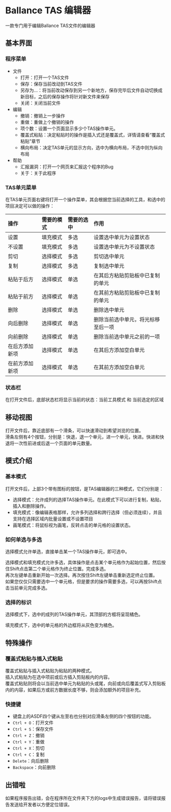 # Ballance TAS 编辑器

一款专门用于编辑Ballance TAS文件的编辑器

## 基本界面

### 程序菜单

* 文件
  * 打开：打开一个TAS文件
  * 保存：保存当前改动到TAS文件
  * 另存为...：将当前改动保存到另一个新地方，保存完毕后文件自动切换成新目标，之后的保存操作将针对新文件来保存
  * 关闭：关闭当前文件
* 编辑
  * 撤销：撤销上一步操作
  * 重做：重做上个撤销的操作
  * 项个数：设置一个页面显示多少个TAS操作单元。
  * 覆盖式粘贴：决定粘贴时的操作是插入式还是覆盖式，详情请查看“覆盖式粘贴”章节
  * 横向布局：决定TAS单元的显示方向，选中为横向布局，不选中则为纵向布局
* 帮助
  * 汇报漏洞：打开一个网页来汇报这个程序的Bug
  * 关于：关于此程序

### TAS单元菜单

在TAS单元页面右键将打开一个操作菜单，其会根据您当前选择的工具，和选中的项目决定可以做的操作：

|操作|需要的模式|需要的选中|作用|
|:---|:---|:---|:---|
|设置|填充模式|多选|设置选中单元为设置状态|
|不设置|填充模式|多选|设置选中单元为不设置状态|
|剪切|选择模式|多选|剪切选中单元|
|复制|选择模式|多选|复制选中单元|
|粘贴于后方|选择模式|单选|在其后方粘贴剪贴板中已复制的单元|
|粘贴于前方|选择模式|单选|在其前方粘贴剪贴板中已复制的单元|
|删除|选择模式|单选|删除选中单元|
|向后删除|选择模式|单选|删除当前选中单元，将光标移至后一项|
|向前删除|选择模式|单选|删除当前选中单元之前的一项|
|在后方添加新项|选择模式|单选|在其后方添加空白单元|
|在前方添加新项|选择模式|单选|在其前方添加空白单元|

### 状态栏

在打开文件后，底部状态栏将显示当前的状态：当前工具模式 和 当前选定的区域

## 移动视图

打开文件后，靠近底部有一个滑条，可以快速滑动到希望浏览的位置。  
滑条左侧有4个按钮，分别是：快退，退一个单元，进一个单元，快进。快进和快退将一次性前进或后退一个页面的单元数量。

## 模式介绍

### 基本模式

打开文件后，上部3个带有图标的按钮，是TAS编辑器的三种模式，它们分别是：

* 选择模式：允许成列的选择TAS操作单元。在此模式下可以进行复制，粘贴，插入和删除操作。
* 填充模式：像编辑表格那样，允许多列选择和跨行选择（但必须连续），并且支持在选择区域内批量设置或不设置项目
* 画笔模式：将鼠标视为画笔，反转点击的单元格的设置状态。

### 如何单选与多选

选择模式允许单选，直接单击某一个TAS操作单元，即可选中。

选择模式和填充模式允许多选，具体操作是点击某个单元格作为起始位置，然后按住Shift点击第二个单元格作为终止位置。完成多选。  
再次左键单击重新开始一次选择。再次按住Shift左键单击重新选定终止位置。  
如果您仅仅只需要选中一个单元格，但是要求的操作需要多选，可以再按Shift点击当前单元完成多选。

### 选择的标识

选择模式下，选中的成列的TAS操作单元，其顶部的方框将呈现橘色。

填充模式下，选中的单元格的外边框将从灰色变为橘色。

## 特殊操作

### 覆盖式粘贴与插入式粘贴

覆盖式粘贴与插入式粘贴为粘贴的两种模式。  
插入式粘贴为在选中项前或后方插入剪贴板内的内容。  
覆盖式粘贴则将会以当前选中单元为粘贴的头或尾，向前或向后覆盖式写入剪贴板内的内容，如果后方或前方数据长度不够，则会添加额外的项目补充。

### 快捷键

* 键盘上的ASDF四个键从左至右也分别对应滑条左侧的四个按钮的功能。
* `Ctrl + O`：打开文件
* `Ctrl + S`：保存文件
* `Ctrl + Z`：撤销
* `Ctrl + Y`：重做
* `Ctrl + X`：剪切
* `Ctrl + C`：复制
* `Delete`：向后删除
* `Backspace`：向前删除

## 出错啦

如果程序报告出错，会在程序所在文件夹下方的logs中生成错误报告，请将错误报告发送给开发者以方便定位错误。
